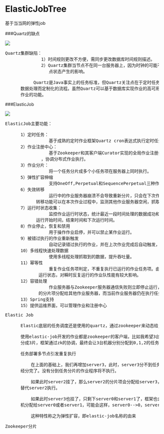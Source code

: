 # ElasticJobTree
基于当当网的弹性job

###Quartz的缺点

![](https://i.imgur.com/pnpGusk.png)

<pre>
Quartz集群缺陷：
              1）时间规则更改不方便，需同步更改数据库时间规则描述。
              2）Quartz集群当节点不在同一台服务器上，因为时钟的可能不同步导致节点对其他节
                 点状态产生的影响。

           Quartz是Java事实上的任务标准，但Quartz关注点在于定时任务而非数据，并无一套根据
      数据处理而定制化的流程。虽然Quartz可以基于数据库实现作业的高可用，但缺少分布式并行执行
      作业的功能。
</pre>

###ElasticJob

![](https://i.imgur.com/6ambTsF.png)

<pre>
ElasticJob主要功能：

      1）定时任务：
                 基于成熟的定时作业框架Quartz cron表达式执行定时任务。
      2）作业注册中心：
                 基于Zookeeper和其客户端Curator实现的全局作业注册控制中心，用于注册，控制
              ，协调分布式作业执行。
      3）作业分片：
                 将一个任务分片成多个小任务项在服务器上同时执行。
      5）弹性扩容伸缩
                 支持OneOff,Perpetual和SequencePerpetual三种作业模式。
      6）失效转移
                 运行中的作业服务器崩溃不会导致重新分片，只会在下次作业启动时分片，启用失效
            转移功能可以在本次作业过程中，监测其他作业服务器空闲，抓取未完成的孤儿分片项执行。
      7）运行时状态收集：
                 监控作业运行时状态，统计最近一段时间处理的数据成功和失败数量，记录作业上次
            运行开始时间，结束时间和下次运行时间。
      8）作业停止，恢复和禁用
                 用于操作作业启停，并可以禁止某作业运行。
      9）被错过执行的作业重新触发
                 自动记录错过执行的作业，并在上次作业完成后自动触发，
      10）多线程快速处理数据
                 使用多线程处理抓取到的数据，提升吞吐量。
      11）幂等性
                 重复作业任务项判定，不重复执行已运行的作业任务项。由于开启幂等性需要监听作业
             运行状态，对瞬时反复运行的作业队性能有较大影响。
      12）容错处理
                 作业服务器与Zookeeper服务器通信失败则立即停止运行，防止作业注册中心将失效
             的分片项分配给其他作业服务器，而当前作业服务器仍在执行任务，导致重复执行。
      13）Spring支持
      15）提供运维界面，可以管理作业和注册中心
</pre>

<pre>
Elastic Job

      Elastic底层的任务调度还是使用的quartz，通过zookeeper来动态给job节点分片。

      使用elastic-job开发的作业都是zookeeper的客户端，比如我希望3台机器跑job，我们将任务
      分成3片，框架通过zk的协调，最终会让3台机器分别分配到0,1,2的任务片，比如server0-->0，server1-->1，server2-->2，当server0执行时，可以只查询id%3==0的用户，server1执行时，只查询id%3==1的用户，server2执行时，只查询id%3==2的用户。

      任务部署多节点引发重复执行

          在上面的基础上，我们再增加server3，此时，server3分不到任务分片，因为只有3片，已
      经分完了。没有分到任务分片的作业程序将不执行。
 
          如果此时server2挂了，那么server2的分片项会分配给server3，server3有了分片，就会
      替代server2执行。
 
          如果此时server3也挂了，只剩下server0和server1了，框架也会自动把server3的分片随
      机分配给server0或者server1，可能会这样，server0-->0，server1-->1,2。

          这种特性称之为弹性扩容，即elastic-job名称的由来
</pre>

<pre>
Zookeeper分片
</pre>